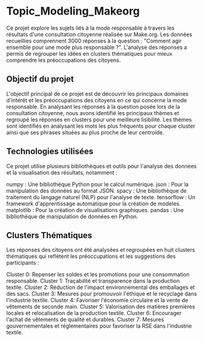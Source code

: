 # Topic_Modeling_Makeorg
Ce projet explore les sujets liés à la mode responsable à travers les résultats d'une consultation citoyenne réalisée sur Make.org. Les données recueillies comprennent 3000 réponses à la question : "Comment agir ensemble pour une mode plus responsable ?". L'analyse des réponses a permis de regrouper les idées en clusters thématiques pour mieux comprendre les préoccupations des citoyens.

## Objectif du projet 
L'objectif principal de ce projet est de découvrir les principaux domaines d'intérêt et les préoccupations des citoyens en ce qui concerne la mode responsable. En analysant les réponses à la question posée lors de la consultation citoyenne, nous avons identifié les principaux thèmes et regroupé les réponses en clusters pour une meilleure lisibilité. Les thèmes sont identifiés en analysant les mots les plus fréquents pour chaque cluster ainsi que ses phrases situées au plus proche de leur centroïde.

## Technologies utilisées 
Ce projet utilise plusieurs bibliothèques et outils pour l'analyse des données et la visualisation des résultats, notamment :

numpy : Une bibliothèque Python pour le calcul numérique.
json : Pour la manipulation des données au format JSON.
spacy : Une bibliothèque de traitement du langage naturel (NLP) pour l'analyse de texte.
tensorflow : Un framework d'apprentissage automatique pour la création de modèles.
matplotlib : Pour la création de visualisations graphiques.
pandas : Une bibliothèque de manipulation de données en Python.

## Clusters Thématiques
Les réponses des citoyens ont été analysées et regroupées en huit clusters thématiques qui reflètent les préoccupations et les suggestions des participants :

Cluster 0: Repenser les soldes et les promotions pour une consommation responsable.
Cluster 1: Traçabilité et transparence dans la production textile.
Cluster 2: Réduction de l'impact environnemental des emballages et des sacs.
Cluster 3: Mesures pour promouvoir l'éthique et le recyclage dans l'industrie textile.
Cluster 4: Favoriser l'économie circulaire et la vente de vêtements de seconde main.
Cluster 5: Valorisation des matières premières locales et relocalisation de la production textile.
Cluster 6: Encourager l'achat de vêtements de qualité et durables.
Cluster 7: Mesures gouvernementales et réglementaires pour favoriser la RSE dans l'industrie textile.